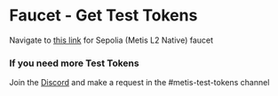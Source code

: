 # Faucet - Get Test Tokens

Navigate to [this link](https://sepolia.faucet.metisdevops.link/) for Sepolia (Metis L2 Native) faucet

### If you need more Test Tokens <a href="#_z98tmu8zem2" id="_z98tmu8zem2"></a>

Join the [Discord](https://discord.gg/S3SmrCFZ) and make a request in the #metis-test-tokens channel

